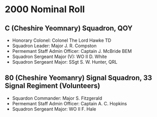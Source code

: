 # 2000 Nominal Roll

## C (Cheshire Yeomnary) Squadron, QOY

* Honorary Colonel: Colonel The Lord Hawke TD
* Squadron Leader: Major J. R. Compston
* Permemant Staff Admin Officer: Captain J. McBride BEM
* Squadron Sergeant Major (V): WO II D. White
* Squadron Sergeant Major: SSgt S. W. Hunter, QRL

## 80 (Cheshire Yeomanry) Signal Squadron, 33 Signal Regiment (Volunteers)

* Squardon Commander: Major S. Fitzgerald
* Permemant Staff Admin Officer: Captain A. C. Hopkins
* Squadron Sergeant Major: WO II F. Hale
